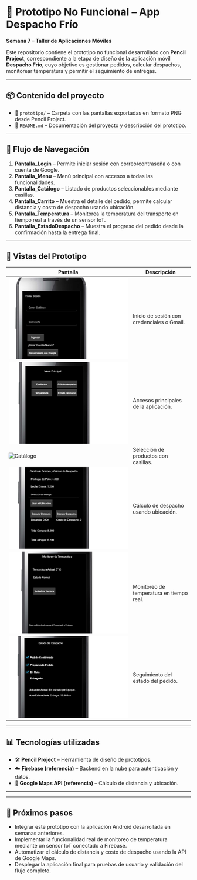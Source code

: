 # 📱 Prototipo No Funcional – App Despacho Frío  
**Semana 7 – Taller de Aplicaciones Móviles**

Este repositorio contiene el prototipo no funcional desarrollado con **Pencil Project**, correspondiente a la etapa de diseño de la aplicación móvil **Despacho Frío**, cuyo objetivo es gestionar pedidos, calcular despachos, monitorear temperatura y permitir el seguimiento de entregas.

---

## 📦 Contenido del proyecto

- 📁 `prototipo/` – Carpeta con las pantallas exportadas en formato PNG desde Pencil Project.  
- 📄 `README.md` – Documentación del proyecto y descripción del prototipo.

---

## 🧭 Flujo de Navegación

1. **Pantalla_Login** – Permite iniciar sesión con correo/contraseña o con cuenta de Google.  
2. **Pantalla_Menu** – Menú principal con accesos a todas las funcionalidades.  
3. **Pantalla_Catálogo** – Listado de productos seleccionables mediante casillas.  
4. **Pantalla_Carrito** – Muestra el detalle del pedido, permite calcular distancia y costo de despacho usando ubicación.  
5. **Pantalla_Temperatura** – Monitorea la temperatura del transporte en tiempo real a través de un sensor IoT.  
6. **Pantalla_EstadoDespacho** – Muestra el progreso del pedido desde la confirmación hasta la entrega final.

---

## 📸 Vistas del Prototipo

| Pantalla | Descripción |
|----------|-------------|
| ![Login](pantallalogin.png) | Inicio de sesión con credenciales o Gmail. |
| ![Menú](pantallamenu.png) | Accesos principales de la aplicación. |
| ![Catálogo](pantallacatalogo.png) | Selección de productos con casillas. |
| ![Carrito](pantallacarrito.png) | Cálculo de despacho usando ubicación. |
| ![Temperatura](pantallatemperatura.png) | Monitoreo de temperatura en tiempo real. |
| ![Estado](pantallaestadodespacho.png) | Seguimiento del estado del pedido. |

---

## 📊 Tecnologías utilizadas

- 🛠️ **Pencil Project** – Herramienta de diseño de prototipos.  
- ☁️ **Firebase (referencia)** – Backend en la nube para autenticación y datos.  
- 📍 **Google Maps API (referencia)** – Cálculo de distancia y ubicación.  

---
---

## 📌 Próximos pasos

- Integrar este prototipo con la aplicación Android desarrollada en semanas anteriores.  
- Implementar la funcionalidad real de monitoreo de temperatura mediante un sensor IoT conectado a Firebase.  
- Automatizar el cálculo de distancia y costo de despacho usando la API de Google Maps.  
- Desplegar la aplicación final para pruebas de usuario y validación del flujo completo.



